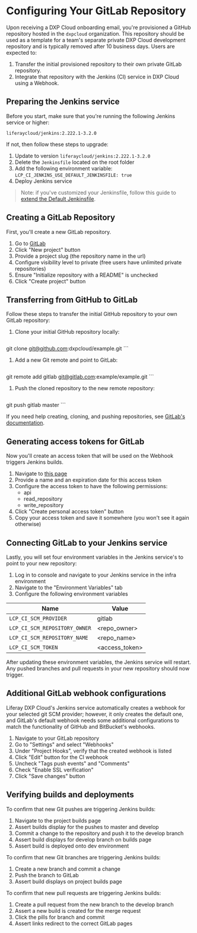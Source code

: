 # Configuring Your GitLab Repository

Upon receiving a DXP Cloud onboarding email, you're provisioned a GitHub repository hosted in the `dxpcloud` organization. This repository should be used as a template for a team's separate private DXP Cloud development repository and is typically removed after 10 business days. Users are expected to:

1. Transfer the initial provisioned repository to their own private GitLab repository.
1. Integrate that repository with the Jenkins (CI) service in DXP Cloud using a Webhook.

## Preparing the Jenkins service

Before you start, make sure that you're running the following Jenkins service or higher:

```
liferaycloud/jenkins:2.222.1-3.2.0
```

If not, then follow these steps to upgrade:

1. Update to version `liferaycloud/jenkins:2.222.1-3.2.0`
1. Delete the `Jenkinsfile` located on the root folder
1. Add the following environment variable: `LCP_CI_JENKINS_USE_DEFAULT_JENKINSFILE: true`
1. Deploy Jenkins service

> Note: if you've customized your Jenkinsfile, follow this guide to [extend the Default Jenkinsfile](../platform-services/continuous-integration.md#extending-the-default-jenkinsfile).

## Creating a GitLab Repository

First, you'll create a new GitLab repository.

1. Go to [GitLab](https://gitlab.com)
1. Click "New project" button
1. Provide a project slug (the repository name in the url)
1. Configure visibility level to private (free users have unlimited private repositories)
1. Ensure "Initialize repository with a README" is unchecked
1. Click "Create project" button

## Transferring from GitHub to GitLab

Follow these steps to transfer the initial GitHub repository to your own GitLab repository:

1. Clone your initial GitHub repository locally:

    ```
git clone git@github.com:dxpcloud/example.git
    ```

1. Add a new Git remote and point to GitLab:

    ```
git remote add gitlab git@gitlab.com:example/example.git
    ```

1. Push the cloned repository to the new remote repository:

    ```
git push gitlab master
    ```

If you need help creating, cloning, and pushing repositories, see [GitLab's documentation](https://docs.gitlab.com/ee/gitlab-basics/start-using-git.html).

## Generating access tokens for GitLab

Now you'll create an access token that will be used on the Webhook triggers Jenkins builds.

1. Navigate to [this page](https://gitlab.com/profile/personal_access_tokens)
1. Provide a name and an expiration date for this access token
1. Configure the access token to have the following permissions:
    * api
    * read_repository
    * write_repository
1. Click "Create personal access token" button
1. Copy your access token and save it somewhere (you won't see it again otherwise)

## Connecting GitLab to your Jenkins service

Lastly, you will set four environment variables in the Jenkins service's to point to your new repository:

1. Log in to console and navigate to your Jenkins service in the infra environment
1. Navigate to the "Environment Variables" tab
1. Configure the following environment variables

| Name | Value |
| ---  | ---   |
| `LCP_CI_SCM_PROVIDER` | gitlab  |
| `LCP_CI_SCM_REPOSITORY_OWNER` | <repo_owner> |
| `LCP_CI_SCM_REPOSITORY_NAME` | <repo_name> |
| `LCP_CI_SCM_TOKEN` | <access_token> |

After updating these environment variables, the Jenkins service will restart. Any pushed branches and pull requests in your new repository should now trigger.

## Additional GitLab webhook configurations

Liferay DXP Cloud's Jenkins service automatically creates a webhook for your selected git SCM provider; however, it only creates the default one, and GitLab's default webhook needs some additional configurations to match the functionality of GitHub and BitBucket's webhooks.

1. Navigate to your GitLab repository
1. Go to "Settings" and select "Webhooks"
1. Under "Project Hooks", verify that the created webhook is listed
1. Click "Edit" button for the CI webhook
1. Uncheck "Tags push events" and "Comments"
1. Check "Enable SSL verification"
1. Click "Save changes" button

## Verifying builds and deployments

To confirm that new Git pushes are triggering Jenkins builds:

1. Navigate to the project builds page
1. Assert builds display for the pushes to master and develop
1. Commit a change to the repository and push it to the develop branch
1. Assert build displays for develop branch on builds page
1. Assert build is deployed onto dev environment

To confirm that new Git branches are triggering Jenkins builds:

1. Create a new branch and commit a change
1. Push the branch to GitLab
1. Assert build displays on project builds page

To confirm that new pull requests are triggering Jenkins builds:

1. Create a pull request from the new branch to the develop branch
1. Assert a new build is created for the merge request
1. Click the pills for branch and commit
1. Assert links redirect to the correct GitLab pages
